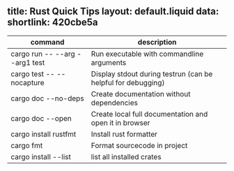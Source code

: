 title: Rust Quick Tips
layout: default.liquid
data:
  shortlink: 420cbe5a
---
<table>
	<thead>
		<tr><th>command</th><th>description</th></tr>
	</thead>
	<tbody>
		<tr>
			<td>cargo run -- --arg --arg1 test</td>
			<td>Run executable with commandline arguments</td>
		</tr>
		<tr>
			<td>cargo test -- --nocapture</td>
			<td>Display stdout during testrun (can be helpful for debugging)</td>
		</tr>
		<tr>
			<td>cargo doc --no-deps</td>
			<td>Create documentation without dependencies </td>
		</tr>
		<tr>
			<td>cargo doc --open</td>
			<td>Create local full documentation and open it in browser</td>
		</tr>
		<tr>
			<td>cargo install rustfmt</td>
			<td>Install rust formatter</td>
		</tr>
		<tr>
			<td>cargo fmt</td>
			<td>Format sourcecode in project</td>
		</tr>
		<tr>
			<td>cargo install --list</td>
			<td>list all installed crates</td>
		</tr>
	</tbody>
</table>
